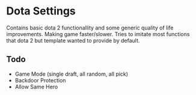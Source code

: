 # Dota Settings
Contains basic dota 2 functionallity and some generic quality of life improvements.
Making game faster/slower. Tries to imitate most functions that dota 2 but template wanted to provide by default.

## Todo
* Game Mode (single draft, all random, all pick)
* Backdoor Protection
* Allow Same Hero